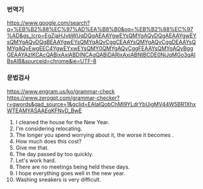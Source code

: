 ### 번역기
https://www.google.com/search?q=%EB%B2%88%EC%97%AD%EA%B8%B0&oq=%EB%B2%88%EC%97%AD&gs_lcrp=EgZjaHJvbWUqDQgAEAAYgwEYsQMYgAQyDQgAEAAYgwEYsQMYgAQyDQgBEAAYgwEYsQMYgAQyCggCEAAYsQMYgAQyCggDEAAYsQMYgAQyEwgEEC4YgwEYxwEYsQMY0QMYgAQyCggFEAAYsQMYgAQyBggGEAAYAzIKCAcQABixAxiABDINCAgQABiDARixAxiABNIBCDE0NjJqMGo3qAIBsAIB&sourceid=chrome&ie=UTF-8
### 문법검사
https://www.engram.us/ko/grammar-check  
https://www.zerogpt.com/grammar-checker?r=gwords&gad_source=1&gclid=EAIaIQobChMI9YLdrYbUigMV44W5BR1XhxWTEAMYASAAEgKFNvD_BwE

1. I cleaned the house for the New Year.
2. I'm considering relocating.
3. The longer you spend worrying about it, the worse it becomes .
4. How much does this cost?
5. Give me that.
6. The day passed by too quickly.
7. Let's work hard.
8. There are no meetings being held these days.
9. I hope everything goes well in the new year.
10. Washing sneakers is very difficult.

    

